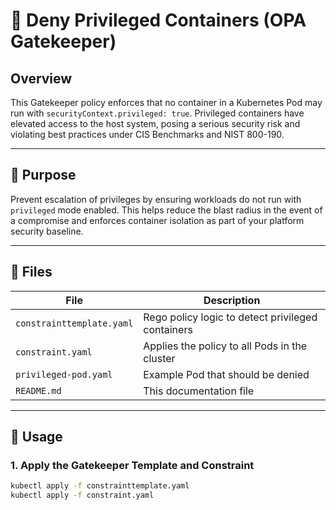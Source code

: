 # 🔐 Deny Privileged Containers (OPA Gatekeeper)

## Overview

This Gatekeeper policy enforces that no container in a Kubernetes Pod may run with `securityContext.privileged: true`. Privileged containers have elevated access to the host system, posing a serious security risk and violating best practices under CIS Benchmarks and NIST 800-190.

---

## 🎯 Purpose

Prevent escalation of privileges by ensuring workloads do not run with `privileged` mode enabled. This helps reduce the blast radius in the event of a compromise and enforces container isolation as part of your platform security baseline.

---

## 📁 Files

| File | Description |
|------|-------------|
| `constrainttemplate.yaml` | Rego policy logic to detect privileged containers |
| `constraint.yaml` | Applies the policy to all Pods in the cluster |
| `privileged-pod.yaml` | Example Pod that should be denied |
| `README.md` | This documentation file |

---

## 🚀 Usage

### 1. Apply the Gatekeeper Template and Constraint

```bash
kubectl apply -f constrainttemplate.yaml
kubectl apply -f constraint.yaml
